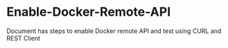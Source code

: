 # Enable-Docker-Remote-API

Document has steps to enable Docker remote API and test using CURL and REST Client
